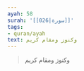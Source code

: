```yaml
---
ayah: 58
surah: '[[026|سورة]]'
tags:
- quran/ayah
text: وكنوز ومقام كريم
---
```

> وكنوز ومقام كريم
